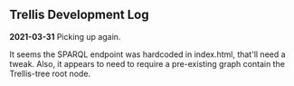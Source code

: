 ## Trellis Development Log

**2021-03-31** Picking up again.

It seems the SPARQL endpoint was hardcoded in index.html, that'll need a tweak. Also, it appears to need to require a pre-existing graph contain the Trellis-tree root node.
